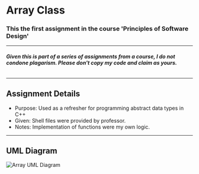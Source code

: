 # **Array Class**
### This the first assignment in the course 'Principles of Software Design'
-----
###### **Given this is part of a series of assignments from a course, I do not condone plagarism. Please don't copy my code and claim as yours.**
-----
## **Assignment Details**
- Purpose: Used as a refresher for programming abstract data types in C++
- Given: Shell files were provided by professor.
- Notes: Implementation of functions were my own logic. 
-----

## **UML Diagram**
![Array UML Diagram](https://github.com/Andi-Cast/Array_Class/blob/main/ArrayClassUML.png)
